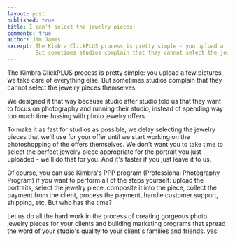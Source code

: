 ```yaml
---
layout: post
published: true
title: I can't select the jewelry pieces!
comments: true
author: Jim James
excerpt: The Kimbra ClickPLUS process is pretty simple - you upload a few pictures, we take care of everything else.
         But sometimes studios complain that they cannot select the jewelry pieces themselves.
---
```


The Kimbra ClickPLUS process is pretty simple: you upload a few pictures, we take care of everything else. But sometimes
studios complain that they cannot select the jewelry pieces themselves.

We designed it that way because studio after studio told us that they want to focus on photography and running their
studio, instead of spending way too much time fussing with photo jewelry offers.

To make it as fast for studios as possible, we delay selecting the jewelry pieces that we'll use for your offer until we
start working on the photoshopping of the offers themselves. We don't want you to take time to select the perfect jewelry
piece appropriate for the portrait you just uploaded - we'll do that for you. And it's faster if you just leave it to us.

Of course, you can use Kimbra's PPP program (Professional Photography Program) if you want to perform all of the steps
yourself: upload the portraits, select the jewelry piece, composite it into the piece, collect the payment from the client,
process the payment, handle customer support, shipping, etc. But who has the time?

Let us do all the hard work in the process of creating gorgeous photo jewelry pieces for your clients and building
marketing programs that spread the word of your studio's quality to your client's families and friends. yes!